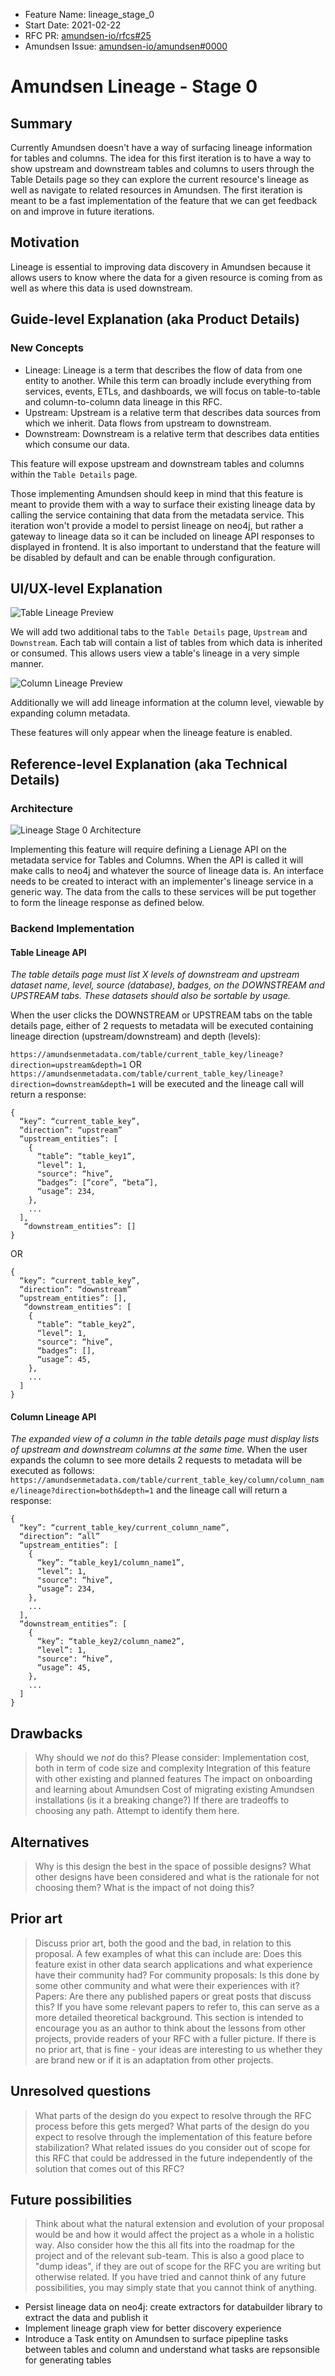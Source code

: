 - Feature Name: lineage_stage_0
- Start Date: 2021-02-22
- RFC PR: [amundsen-io/rfcs#25](https://github.com/amundsen-io/rfcs/pull/25)
- Amundsen Issue: [amundsen-io/amundsen#0000](https://github.com/amundsen-io/amundsen/issues/0000)
# Amundsen Lineage - Stage 0

## Summary


Currently Amundsen doesn't have a way of surfacing lineage information for tables and columns. The idea for this first iteration is to have a way to show upstream and downstream tables and columns to users through the Table Details page so they can explore the current resource's lineage as well as navigate to related resources in Amundsen.
The first iteration is meant to be a fast implementation of the feature that we can get feedback on and improve in future iterations.

## Motivation

Lineage is essential to improving data discovery in Amundsen because it allows users to know where the data for a given resource is coming from as well as where this data is used downstream. 


## Guide-level Explanation (aka Product Details)

### New Concepts
- Lineage: Lineage is a term that describes the flow of data from one entity to another. While this term can broadly include everything from services, events, ETLs, and dashboards, we will focus on table-to-table and column-to-column data lineage in this RFC. 
- Upstream: Upstream is a relative term that describes data sources from which we inherit. Data flows from upstream to downstream.
- Downstream: Downstream is a relative term that describes data entities which consume our data. 

This feature will expose upstream and downstream tables and columns within the `Table Details` page.

Those implementing Amundsen should keep in mind that this feature is meant to provide them with a way to surface their existing lineage data by calling the service containing that data from the metadata service. This iteration won't provide a model to persist lineage on neo4j, but rather a gateway to lineage data so it can be included on lineage API responses to displayed in frontend. It is also important to understand that the feature will be disabled by default and can be enable through configuration.


## UI/UX-level Explanation

![Table Lineage Preview](assets/025/table-lineage-preview.png)

We will add two additional tabs to the `Table Details` page, `Upstream` and `Downstream`. Each tab will contain a list of tables from which data is inherited or consumed. This allows users view a table's lineage in a very simple manner.

![Column Lineage Preview](assets/025/column-lineage-preview.png)

Additionally we will add lineage information at the column level, viewable by expanding column metadata.

These features will only appear when the lineage feature is enabled.

## Reference-level Explanation (aka Technical Details)
### Architecture

![Lineage Stage 0 Architecture](assets/025/lineage-arch.png)

Implementing this feature will require defining a Lienage API on the metadata service for Tables and Columns. When the API is called it will make calls to neo4j and whatever the source of lineage data is. An interface needs to be created to interact with an implementer's lineage service in a generic way. The data from the calls to these services will be put together to form the lineage response as defined below.

### Backend Implementation

#### Table Lineage API

_The table details page must list X levels of downstream and upstream dataset name, level, source (database), badges, on the DOWNSTREAM and UPSTREAM tabs. These datasets should also be sortable by usage._

When the user clicks the DOWNSTREAM or UPSTREAM tabs on the table details page, either of 2 requests to metadata will be executed containing lineage direction (upstream/downstream) and depth (levels):

```https://amundsenmetadata.com/table/current_table_key/lineage?direction=upstream&depth=1```
OR
```https://amundsenmetadata.com/table/current_table_key/lineage?direction=downstream&depth=1```
will be executed and the lineage call will return a response:
```
{
  “key”: “current_table_key”,
  “direction”: “upstream”
  “upstream_entities”: [
    {
      “table”: “table_key1”,
      “level”: 1,
      "source": “hive”,
      “badges”: [“core”, “beta”],
      “usage”: 234,
    },
    ...
  ],
   “downstream_entities”: []
}
```
OR
```
{
  “key”: “current_table_key”,
  “direction”: “downstream”
  “upstream_entities”: [],
   “downstream_entities”: [
    {
      “table”: “table_key2”,
      “level”: 1,
      "source": “hive”,
      “badges”: [],
      “usage”: 45,
    },
    ...
  ]
}
```
#### Column Lineage API
_The expanded view of a column in the table details page must display lists of upstream and downstream columns at the same time._ 
When the user expands the column to see more details 2 requests to metadata will be executed as follows:
```https://amundsenmetadata.com/table/current_table_key/column/column_name/lineage?direction=both&depth=1```
and the lineage call will return a response:
```
{
  “key”: “current_table_key/current_column_name”,
  “direction”: “all”
  “upstream_entities”: [
    {
      “key”: “table_key1/column_name1”,
      “level”: 1,
      "source": “hive”,
      “usage”: 234,
    },
    ...
  ],
  “downstream_entities”: [
    {
      “key”: “table_key2/column_name2”,
      “level”: 1,
      "source": “hive”,
      “usage”: 45,
    },
    ...
  ]
}
```
## Drawbacks
> Why should we _not_ do this?
> Please consider:
> Implementation cost, both in term of code size and complexity
> Integration of this feature with other existing and planned features
> The impact on onboarding and learning about Amundsen
> Cost of migrating existing Amundsen installations (is it a breaking change?)
> If there are tradeoffs to choosing any path. Attempt to identify them here.
## Alternatives
> Why is this design the best in the space of possible designs?
> What other designs have been considered and what is the rationale for not choosing them?
> What is the impact of not doing this?
## Prior art
> Discuss prior art, both the good and the bad, in relation to this proposal. A few examples of what this can include are:
> Does this feature exist in other data search applications and what experience have their community had?
> For community proposals: Is this done by some other community and what were their experiences with it?
> Papers: Are there any published papers or great posts that discuss this? If you have some relevant papers to refer to, this can serve as a more detailed theoretical background.
> This section is intended to encourage you as an author to think about the lessons from other projects, provide readers of your RFC with a fuller picture. If there is no prior art, that is fine - your ideas are interesting to us whether they are brand new or if it is an adaptation from other projects.
## Unresolved questions
> What parts of the design do you expect to resolve through the RFC process before this gets merged?
> What parts of the design do you expect to resolve through the implementation of this feature before stabilization?
> What related issues do you consider out of scope for this RFC that could be addressed in the future independently of the solution that comes out of this RFC?
## Future possibilities
> Think about what the natural extension and evolution of your proposal would be and how it would affect the project as a whole in a holistic way. Also consider how the this all fits into the roadmap for the project and of the relevant sub-team.
> This is also a good place to "dump ideas", if they are out of scope for the RFC you are writing but otherwise related.
> If you have tried and cannot think of any future possibilities, you may simply state that you cannot think of anything.
- Persist lineage data on neo4j: create extractors for databuilder library to extract the data and publish it
- Implement lineage graph view for better discovery experience
- Introduce a Task entity on Amundsen to surface pipepline tasks between tables and column and understand what tasks are repsonsible for generating tables
